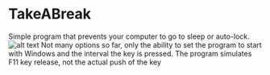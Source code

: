 # TakeABreak
Simple program that prevents your computer to go to sleep or auto-lock.
![alt text](https://user-images.githubusercontent.com/13455334/146658623-63822665-fde8-4a9c-a1d8-be1a6ac302fd.png)
Not many options so far, only the ability to set the program to start with Windows and the interval the key is pressed.
The program simulates F11 key release, not the actual push of the key
